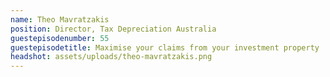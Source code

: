 ```yaml
---
name: Theo Mavratzakis
position: Director, Tax Depreciation Australia
guestepisodenumber: 55
guestepisodetitle: Maximise your claims from your investment property
headshot: assets/uploads/theo-mavratzakis.png
---
```

